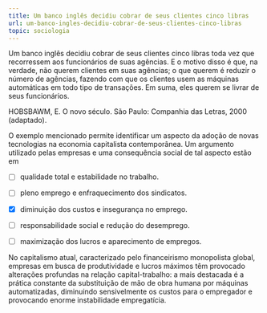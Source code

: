 ```yaml
---
title: Um banco inglês decidiu cobrar de seus clientes cinco libras
url: um-banco-ingles-decidiu-cobrar-de-seus-clientes-cinco-libras
topic: sociologia
---
```



Um banco inglês decidiu cobrar de seus clientes cinco libras toda vez que recorressem aos funcionários de suas agências. E o motivo disso é que, na verdade, não querem clientes em suas agências; o que querem é reduzir o número de agências, fazendo com que os clientes usem as máquinas automáticas em todo tipo de transações. Em suma, eles querem se livrar de seus funcionários.

HOBSBAWM, E. O novo século. São Paulo: Companhia das Letras, 2000 (adaptado).

O exemplo mencionado permite identificar um aspecto da adoção de novas tecnologias na economia capitalista contemporânea. Um argumento utilizado pelas empresas e uma consequência social de tal aspecto estão em



- [ ] qualidade total e estabilidade no trabalho.
- [ ] pleno emprego e enfraquecimento dos sindicatos.
- [x] diminuição dos custos e insegurança no emprego.
- [ ] responsabilidade social e redução do desemprego.
- [ ] maximização dos lucros e aparecimento de empregos.


No capitalismo atual, caracterizado pelo financeirismo monopolista global, empresas em busca de produtividade e lucros máximos têm provocado alterações profundas na relação capital-trabalho: a mais destacada é a prática constante da substituição de mão de obra humana por máquinas automatizadas, diminuindo sensivelmente os custos para o empregador e provocando enorme instabilidade empregatícia.
